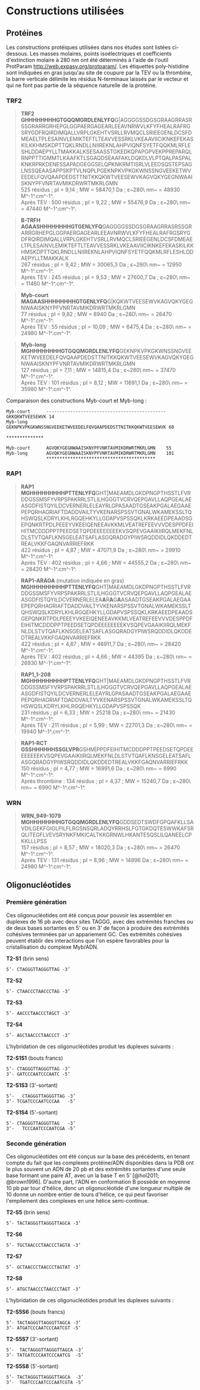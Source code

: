 # Constructions utilisées

## Protéines

Les constructions protéiques utilisées dans nos études sont listées ci-dessous.
Les masses molaires, points isoélectriques et coefficients d'extinction molaire
à 280 nm ont été déterminés à l'aide de l'outil ProtParam
<http://web.expasy.org/protparam/>. Les étiquettes poly-histidine sont indiquées
en gras jusqu'au site de coupure par la TEV ou la thrombine, la barre verticale
délimite les résidus N-terminaux laissés par le vecteur et qui ne font pas
partie de la séquence naturelle de la protéine.

### TRF2

> **TRF2**
> **GHHHHHHHHGTGQQMGRDLENLYFQ**G|AGGGGSSDGSGRAAGRRASRSSGRARRGRHEPGLGGPAERGAGEARLEEAVNRWVLKFYFHEALRAFRGSRYGDFRQIRDIMQALLVRPLGKEHTVSRLLRVMQCLSRIEEGENLDCSFDMEAELTPLESAINVLEMIKTEFTLTEAVVESSRKLVKEAAVIICIKNKEFEKASKILKKHMSKDPTTQKLRNDLLNIIREKNLAHPVIQNFSYETFQQKMLRFLESHLDDAEPYLLTMAKKALKSESAASSTGKEDKQPAPGPVEKPPREPARQLRNPPTTIGMMTLKAAFKTLSGAQDSEAAFAKLDQKDLVLPTQALPASPALKNKRPRKDENESSAPADGEGGSELQPKNKRMTISRLVLEEDSQSTEPSAGLNSSQEAASAPPSKPTVLNQPLPGEKNPKVPKGKWNSSNGVEEKETWVEEDELFQVQAAPDEDSTTNITKKQKWTVEESEWVKAGVQKYGEGNWAAISKNYPFVNRTAVMIKDRWRTMKRLGMN  
525 résidus ; pI = 9,14 ; MW = 58470,1 Da ; ε~280\ nm~ = 48930 M^-1^.cm^-1^.  
Après TEV : 500 résidus ; pI = 9,22 ; MW = 55476,9 Da ; ε~280\ nm~ = 47440 M^-1^.cm^-1^.

> **B-TRFH**
> **AGAASHHHHHHHHGTGENLYFQ**GAGGGGSSDGSGRAAGRRASRSSGRARRGRHEPGLGGPAERGAGEARLEEAVNRWVLKFYFHEALRAFRGSRYGDFRQIRDIMQALLVRPLGKEHTVSRLLRVMQCLSRIEEGENLDCSFDMEAELTPLESAINVLEMIKTEFTLTEAVVESSRKLVKEAAVIICIKNKEFEKASKILKKHMSKDPTTQKLRNDLLNIIREKNLAHPVIQNFSYETFQQKMLRFLESHLDDAEPYLLTMAKKALK  
267 résidus ; pI = 9,42 ; MW = 30065,3 Da ; ε~280\ nm~ = 12950 M^-1^.cm^-1^.  
Après TEV : 245 résidus ; pI = 9,53 ; MW = 27600,7 Da ; ε~280\ nm~ = 11460 M^-1^.cm^-1^.

> **Myb-court**
> **MAGAASHHHHHHHHGTGENLYFQ**G|KQKWTVEESEWVKAGVQKYGEGNWAAISKNYPFVNRTAVMIKDRWRTMKRLGMN  
77 résidus ; pI = 9,82 ; MW = 8940 Da ; ε~280\ nm~ = 26470 M^-1^.cm^-1^.  
Après TEV : 55 résidus ; pI = 10,09 ; MW = 6475,4 Da ; ε~280\ nm~ = 24980 M^-1^.cm^-1^.

> **Myb-long**
> **MGHHHHHHHHGTGQQMGRDLENLYFQ**GEKNPKVPKGKWNSSNGVEEKETWVEEDELFQVQAAPDEDSTTNITKKQKWTVEESEWVKAGVQKYGEGNWAAISKNYPFVNRTAVMIKDRWRTMKRLGMN  
127 résidus ; pI = 7,11 ; MW = 14815,4 Da ; ε~280\ nm~ = 37470 M^-1^.cm^-1^.  
Après TEV : 101 résidus ; pI = 8,12 ; MW = 11691,1 Da ; ε~280\ nm~ = 35980 M^-1^.cm^-1^.


Comparaison des constructions Myb-court et Myb-long :

```
Myb-court      ---------------------------------------------GKKQKWTVEESEWVK	14
Myb-long       GEKNPKVPKGKWNSSNGVEEKETWVEEDELFQVQAAPDEDSTTNITKKQKWTVEESEWVK	60
                                                             **************

Myb-court      AGVQKYGEGNWAAISKNYPFVNRTAVMIKDRWRTMKRLGMN	55
Myb-long       AGVQKYGEGNWAAISKNYPFVNRTAVMIKDRWRTMKRLGMN	101
               *****************************************
```


### RAP1

> **RAP1**
> **MGHHHHHHHHHPTTENLYFQ**GHT|MAEAMDLGKDPNGPTHSSTLFVRDDGSSMSFYVRPSPAKRRLSTLILHGGGTVCRVQEPGAVLLAQPGEALAEASGDFISTQYILDCVERNERLELEAYRLGPASAADTGSEAKPGALAEGAAEPEPQRHAGRIAFTDADDVAILTYVKENARSPSSVTGNALWKAMEKSSLTQHSWQSLKDRYLKHLRGQEHKYLLGDAPVSPSSQKLKRKAEEDPEAADSGEPQNKRTPDLPEEEYVKEEIQENEEAVKKMLVEATREFEEVVVDESPPDFEIHITMCDDDPPTPEEDSETQPDEEEEEEEEKVSQPEVGAAIKIIRQLMEKFNLDLSTVTQAFLKNSGELEATSAFLASGQRADGYPIWSRQDDIDLQKDDEDTREALVKKFGAQNVARRIEFRKK  
422 résidus ; pI = 4,87 ; MW = 47071,9 Da ; ε~280\ nm~ = 29910 M^-1^.cm^-1^.  
Après TEV :  402 résidus ; pI = 4,66 ; MW = 44555,2 Da ; ε~280\ nm~ = 28420 M^-1^.cm^-1^.

> **RAP1-ARAGA** (mutation indiquée en gras)
> **MGHHHHHHHHHPTTENLYFQ**GHT|MAEAMDLGKDPNGPTHSSTLFVRDDGSSMSFYVRPSPAKRRLSTLILHGGGTVCRVQEPGAVLLAQPGEALAEASGDFISTQYILDCVERNERLELEA**A**R**A**G**A**ASAADTGSEAKPGALAEGAAEPEPQRHAGRIAFTDADDVAILTYVKENARSPSSVTGNALWKAMEKSSLTQHSWQSLKDRYLKHLRGQEHKYLLGDAPVSPSSQKLKRKAEEDPEAADSGEPQNKRTPDLPEEEYVKEEIQENEEAVKKMLVEATREFEEVVVDESPPDFEIHITMCDDDPPTPEEDSETQPDEEEEEEEEKVSQPEVGAAIKIIRQLMEKFNLDLSTVTQAFLKNSGELEATSAFLASGQRADGYPIWSRQDDIDLQKDDEDTREALVKKFGAQNVARRIEFRKK  
422 résidus ; pI = 4,87 ; MW = 46911,7 Da ; ε~280\ nm~ = 28420 M^-1^.cm^-1^.  
Après TEV : 402 résidus ; pI = 4,66 ; MW = 44395 Da ; ε~280\ nm~ = 26930 M^-1^.cm^-1^.

> **RAP1_1-208**
> **MGHHHHHHHHHPTTENLYFQ**GHT|MAEAMDLGKDPNGPTHSSTLFVRDDGSSMSFYVRPSPAKRRLSTLILHGGGTVCRVQEPGAVLLAQPGEALAEASGDFISTQYILDCVERNERLELEAYRLGPASAADTGSEAKPGALAEGAAEPEPQRHAGRIAFTDADDVAILTYVKENARSPSSVTGNALWKAMEKSSLTQHSWQSLKDRYLKHLRGQEHKYLLGDAPVSPSSQK  
231 résidus ; pI = 6,33 ; MW = 25218 Da ; ε~280\ nm~ = 21430 M^-1^.cm^-1^.  
Après TEV : 211 résidus ; pI = 5,99 ; MW = 22701,3 Da ; ε~280\ nm~ = 19940 M^-1^.cm^-1^.

> **RAP1-RCT**
> **GSSHHHHHHSSGLVPR**GSHM|PPDFEIHITMCDDDPPTPEEDSETQPDEEEEEEEEKVSQPEVGAAIKIIRQLMEKFNLDLSTVTQAFLKNSGELEATSAFLASGQRADGYPIWSRQDDIDLQKDDEDTREALVKKFGAQNVARRIEFRKK  
150 résidus ; pI = 4,77 ; MW = 16991,6 Da ; ε~280\ nm~ = 6990 M^-1^.cm^-1^.  
Après thrombine : 134 résidus ; pI = 4,37 ; MW = 15240,7 Da ; ε~280\ nm~ = 6990 M^-1^.cm^-1^.


### WRN

> **WRN_949-1079**
> **MGHHHHHHHHGTGQQMGRDLENLYFQ**GDDSEDTSWDFGPQAFKLLSAVDILGEKFGIGLPILFLRGSNSQRLADQYRRHSLFGTGKDQTESWWKAFSRQLITEGFLVEVSRYNKFMKICALTKKGRNWLHKANTESQSLILQANEELCPKKLLLPSS  
157 résidus ; pI = 8,57 ; MW = 18020,3 Da ; ε~280\ nm~ = 26470 M^-1^.cm^-1^.  
Après TEV : 131 résidus ; pI = 8,96 ; MW = 14896 Da ; ε~280\ nm~ = 24980 M^-1^.cm^-1^.


## Oligonucléotides

### Première génération

Ces oligonucléotides ont été conçus pour pouvoir les assembler en duplexes de 16
pb avec deux sites TAGGG, avec des extrémités franches ou de deux bases
sortantes en 5' ou en 3' de façon à produire des extrémités cohésives terminées
par un appariement GC. Ces extrémités cohésives peuvent établir des interactions
que l'on espère favorables pour la cristallisation du complexe Myb/ADN.

**T2-S1** (brin sens)

```
5’- CTAGGGTTAGGGTTAG -3’
```

**T2-S2**

```
5’- CTAACCCTAACCCTAG -3’
```

**T2-S3**

```
5’- AACCCTAACCCTAGCT -3’
```

**T2-S4**

```
5’- AGCTAACCCTAACCCT -3’
```

L'hybridation de ces oligonucléotides produit les duplexes suivants :

**T2-S1S1** (bouts francs)

```
5’- CTAGGGTTAGGGTTAG -3’
3’- GATCCCAATCCCAATC -5’
```

**T2-S1S3** (3'-sortant)

```
5’-   CTAGGGTTAGGGTTAG -3’
3’- TCGATCCCAATCCCAA   -5’
```

**T2-S1S4** (5'-sortant)

```
5’- CTAGGGTTAGGGTTAG   -3’
3’-   TCCCAATCCCAATCGA -5’
```


### Seconde génération

Ces oligonucléotides ont été conçus sur la base des précédents, en tenant compte
du fait que les complexes protéine/ADN disponibles dans la PDB ont le plus
souvent un ADN de 20 pb et des extrémités sortantes d'une seule base formant une
paire AT, avec un la base T en 5' [@hol2011; @brown1996]. D'autre part, l'ADN en
conformation B possède en moyenne 10 pb par tour d'hélice, donc un
oligonucléotide d'une longueur multiple de 10 donne un nombre entier de tours
d'hélice, ce qui peut favoriser l'empilement des complexes en une hélice
semi-continue.

**T2-S5** (brin sens)

```
5’- TACTAGGGTTAGGGTTAGCA -3’
```

**T2-S6**

```
5’- TGCTAACCCTAACCCTAGTA -3’
```

**T2-S7**

```
5’- GCTAACCCTAACCCTAGTAT -3’
```

**T2-S8**

```
5’- ATGCTAACCCTAACCCTAGT -3’
```

L'hybridation de ces oligonucléotides produit les duplexes suivants :

**T2-S5S6** (bouts francs)

```
5’- TACTAGGGTTAGGGTTAGCA -3’
3’- ATGATCCCAATCCCAATCGT -5’
```

**T2-S5S7** (3'-sortant)

```
5’-  TACTAGGGTTAGGGTTAGCA -3’
3’- TATGATCCCAATCCCAATCG  -5’
```

**T2-S5S8** (5'-sortant)

```
5’- TACTAGGGTTAGGGTTAGCA  -3’
3’-  TGATCCCAATCCCAATCGTA -5’
```


